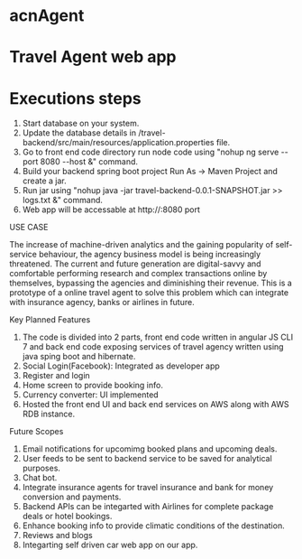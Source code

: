 # acnAgent
Travel Agent web app
===================================
Executions steps
===================================
1. Start database on your system.
2. Update the database details in /travel-backend/src/main/resources/application.properties file.
3. Go to front end code directory run node code using "nohup ng serve --port 8080 --host <hostname> &" command.
4. Build your backend spring boot project Run As -> Maven Project and create a jar.
5. Run jar using "nohup java -jar travel-backend-0.0.1-SNAPSHOT.jar >> logs.txt &" command.
6. Web app will be accessable at http://<hostname>:8080 port


USE CASE

The increase of machine-driven analytics and the gaining popularity of self-service behaviour, the agency business model is being increasingly threatened. The current and future generation are digital-savvy and comfortable performing research and complex transactions online by themselves, bypassing the agencies and diminishing their revenue. This is a prototype of a online travel agent to solve this problem which can integrate with insurance agency, banks or airlines in future.


Key Planned Features

1. The code is divided into 2 parts, front end code written in angular JS CLI 7 and back end code exposing services of travel agency written using java sping boot and hibernate.
2. Social Login(Facebook): Integrated as developer app
3. Register and login
4. Home screen to provide booking info.
5. Currency converter: UI implemented
6. Hosted the front end UI and back end services on AWS along with AWS RDB instance.


Future Scopes

1. Email notifications for upcomimg booked plans and upcoming deals.
2. User feeds to be sent to backend service to be saved for analytical purposes.
3. Chat bot.
4. Integrate insurance agents for travel insurance and bank for money conversion and payments.
5. Backend APIs can be integarted with Airlines for complete package deals or hotel bookings.
6. Enhance booking info to provide climatic conditions of the destination.
7. Reviews and blogs
8. Integarting self driven car web app on our app.

